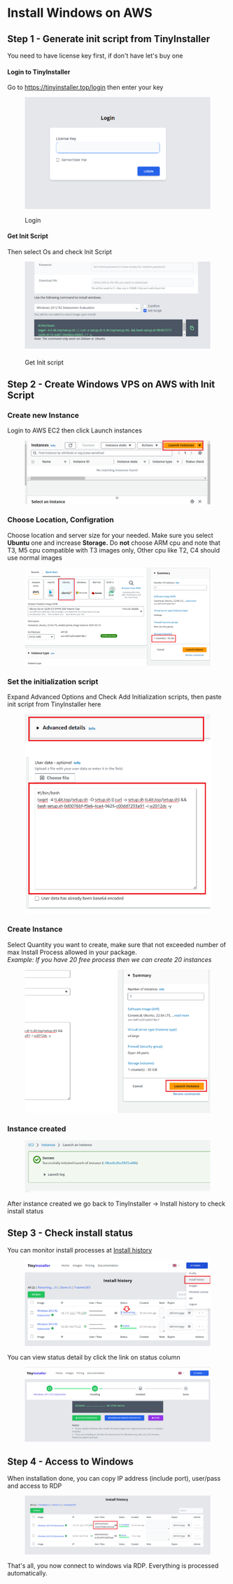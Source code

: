 # Install Windows on AWS

## Step 1 - Generate init script from TinyInstaller

You need to have license key first, if don't have let's buy one

#### Login to TinyInstaller

Go to https://tinyinstaller.top/login then enter your key

<figure><img src="../.gitbook/assets/image (12) (1).png" alt=""><figcaption><p>Login</p></figcaption></figure>

#### Get Init Script

Then select Os and check Init Script

<figure><img src="../.gitbook/assets/image (18).png" alt=""><figcaption><p>Get Init script</p></figcaption></figure>

## Step 2 - Create Windows VPS on AWS with Init Script

### Create new Instance

Login to AWS EC2 then click Launch instances

<figure><img src="../.gitbook/assets/image (2) (1).png" alt=""><figcaption></figcaption></figure>

### Choose Location, Configration

Choose location and server size for your needed. Make sure you select **Ubuntu** one and increase **Storage.** Do **not** choose ARM cpu and note that T3, M5 cpu compatible with T3 images only, Other cpu like T2, C4 should use normal images

<figure><img src="../.gitbook/assets/image (10).png" alt=""><figcaption></figcaption></figure>

### Set the initialization script

Expand Advanced Options and Check Add Initialization scripts, then paste init script from TinyInstaller here

<figure><img src="../.gitbook/assets/image (5) (1).png" alt=""><figcaption></figcaption></figure>

### Create Instance

Select Quantity you want to create, make sure that not exceeded number of max Install Process allowed in your package. \
_Example: If you have 20 free process then we can create 20 instances_

<figure><img src="../.gitbook/assets/image (6).png" alt=""><figcaption></figcaption></figure>

### Instance created

<figure><img src="../.gitbook/assets/image (8).png" alt=""><figcaption></figcaption></figure>

After instance created we go back to TinyInstaller -> Install history to check install status

## Step 3 - Check install status

You can monitor install processes at [Install history](https://tinyinstaller.top/my-instances)

<figure><img src="../.gitbook/assets/image (5).png" alt=""><figcaption></figcaption></figure>

You can view status detail by click the link on status column

<figure><img src="../.gitbook/assets/image (2).png" alt=""><figcaption></figcaption></figure>

## Step 4 - Access to Windows

When installation done, you can copy IP address (include port), user/pass and access to RDP

<figure><img src="../.gitbook/assets/image (24).png" alt=""><figcaption></figcaption></figure>

That's all, you now connect to windows via RDP. Everything is processed automatically.
